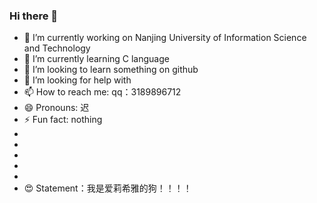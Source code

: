 ### Hi there 👋




- 🔭 I’m currently working on Nanjing University of Information Science and Technology
- 🌱 I’m currently learning C language
- 👯 I’m looking to learn something on github
- 🤔 I’m looking for help with 
- 📫 How to reach me: qq：3189896712
- 😄 Pronouns: 迟
- ⚡ Fun fact: nothing
-
-
-
-
-
- 😍 Statement：我是爱莉希雅的狗！！！！

